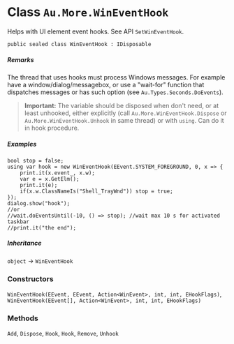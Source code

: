 # Class `Au.More.WinEventHook`

Helps with UI element event hooks. See API `SetWinEventHook`.

```
public sealed class WinEventHook : IDisposable
```

##### Remarks

The thread that uses hooks must process Windows messages. For example have a window/dialog/messagebox, or use a "wait-for" function that dispatches messages or has such option (see `Au.Types.Seconds.DoEvents`).

> **Important:**
> The variable should be disposed when don't need, or at least unhooked, either explicitly (call `Au.More.WinEventHook.Dispose` or `Au.More.WinEventHook.Unhook` in same thread) or with `using`. Can do it in hook procedure.

##### Examples

```
bool stop = false;
using var hook = new WinEventHook(EEvent.SYSTEM_FOREGROUND, 0, x => {
	print.it(x.event_, x.w);
	var e = x.GetElm();
	print.it(e);
	if(x.w.ClassNameIs("Shell_TrayWnd")) stop = true;
});
dialog.show("hook");
//or
//wait.doEventsUntil(-10, () => stop); //wait max 10 s for activated taskbar
//print.it("the end");
```

##### Inheritance

`object` → `WinEventHook`

### Constructors

`WinEventHook(EEvent, EEvent, Action<WinEvent>, int, int, EHookFlags)`, `WinEventHook(EEvent[], Action<WinEvent>, int, int, EHookFlags)`

### Methods

`Add`, `Dispose`, `Hook`, `Hook`, `Remove`, `Unhook`
